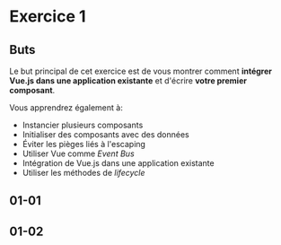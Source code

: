 # Exercice 1

## Buts

Le but principal de cet exercice est de vous montrer comment **intégrer Vue.js dans une application existante** et d'écrire **votre premier composant**.

Vous apprendrez également à:
- Instancier plusieurs composants
- Initialiser des composants avec des données
- Éviter les pièges liés à l'escaping
- Utiliser Vue comme _Event Bus_
-  Intégration de Vue.js dans une application existante
- Utiliser les méthodes de _lifecycle_

## 01-01



## 01-02
